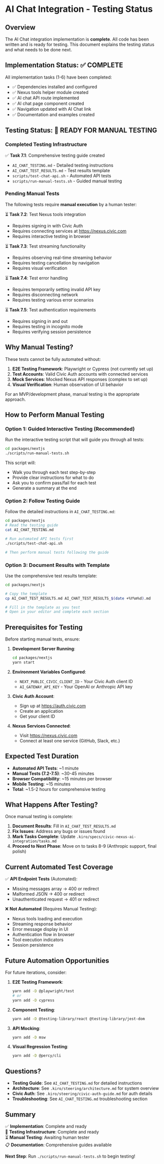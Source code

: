 # AI Chat Integration - Testing Status

## Overview

The AI Chat integration implementation is **complete**. All code has been written and is ready for testing. This document explains the testing status and what needs to be done next.

## Implementation Status: ✅ COMPLETE

All implementation tasks (1-6) have been completed:

- ✅ Dependencies installed and configured
- ✅ Nexus tools helper module created
- ✅ AI chat API route implemented
- ✅ AI chat page component created
- ✅ Navigation updated with AI Chat link
- ✅ Documentation and examples created

## Testing Status: 🔄 READY FOR MANUAL TESTING

### Completed Testing Infrastructure

✅ **Task 7.1**: Comprehensive testing guide created
- `AI_CHAT_TESTING.md` - Detailed testing instructions
- `AI_CHAT_TEST_RESULTS.md` - Test results template
- `scripts/test-chat-api.sh` - Automated API tests
- `scripts/run-manual-tests.sh` - Guided manual testing

### Pending Manual Tests

The following tests require **manual execution** by a human tester:

⏳ **Task 7.2**: Test Nexus tools integration
- Requires signing in with Civic Auth
- Requires connecting services at https://nexus.civic.com
- Requires interactive testing in browser

⏳ **Task 7.3**: Test streaming functionality
- Requires observing real-time streaming behavior
- Requires testing cancellation by navigation
- Requires visual verification

⏳ **Task 7.4**: Test error handling
- Requires temporarily setting invalid API key
- Requires disconnecting network
- Requires testing various error scenarios

⏳ **Task 7.5**: Test authentication requirements
- Requires signing in and out
- Requires testing in incognito mode
- Requires verifying session persistence

## Why Manual Testing?

These tests cannot be fully automated without:
1. **E2E Testing Framework**: Playwright or Cypress (not currently set up)
2. **Test Accounts**: Valid Civic Auth accounts with connected services
3. **Mock Services**: Mocked Nexus API responses (complex to set up)
4. **Visual Verification**: Human observation of UI behavior

For an MVP/development phase, manual testing is the appropriate approach.

## How to Perform Manual Testing

### Option 1: Guided Interactive Testing (Recommended)

Run the interactive testing script that will guide you through all tests:

```bash
cd packages/nextjs
./scripts/run-manual-tests.sh
```

This script will:
- Walk you through each test step-by-step
- Provide clear instructions for what to do
- Ask you to confirm pass/fail for each test
- Generate a summary at the end

### Option 2: Follow Testing Guide

Follow the detailed instructions in `AI_CHAT_TESTING.md`:

```bash
cd packages/nextjs
# Read the testing guide
cat AI_CHAT_TESTING.md

# Run automated API tests first
./scripts/test-chat-api.sh

# Then perform manual tests following the guide
```

### Option 3: Document Results with Template

Use the comprehensive test results template:

```bash
cd packages/nextjs

# Copy the template
cp AI_CHAT_TEST_RESULTS.md AI_CHAT_TEST_RESULTS_$(date +%Y%m%d).md

# Fill in the template as you test
# Open in your editor and complete each section
```

## Prerequisites for Testing

Before starting manual tests, ensure:

1. **Development Server Running**:
   ```bash
   cd packages/nextjs
   yarn start
   ```

2. **Environment Variables Configured**:
   - `NEXT_PUBLIC_CIVIC_CLIENT_ID` - Your Civic Auth client ID
   - `AI_GATEWAY_API_KEY` - Your OpenAI or Anthropic API key

3. **Civic Auth Account**:
   - Sign up at https://auth.civic.com
   - Create an application
   - Get your client ID

4. **Nexus Services Connected**:
   - Visit https://nexus.civic.com
   - Connect at least one service (GitHub, Slack, etc.)

## Expected Test Duration

- **Automated API Tests**: ~1 minute
- **Manual Tests (7.2-7.5)**: ~30-45 minutes
- **Browser Compatibility**: ~15 minutes per browser
- **Mobile Testing**: ~15 minutes
- **Total**: ~1.5-2 hours for comprehensive testing

## What Happens After Testing?

Once manual testing is complete:

1. **Document Results**: Fill in `AI_CHAT_TEST_RESULTS.md`
2. **Fix Issues**: Address any bugs or issues found
3. **Mark Tasks Complete**: Update `.kiro/specs/civic-nexus-ai-integration/tasks.md`
4. **Proceed to Next Phase**: Move on to tasks 8-9 (Anthropic support, final polish)

## Current Automated Test Coverage

✅ **API Endpoint Tests** (Automated):
- Missing messages array → 400 or redirect
- Malformed JSON → 400 or redirect
- Unauthenticated request → 401 or redirect

❌ **Not Automated** (Requires Manual Testing):
- Nexus tools loading and execution
- Streaming response behavior
- Error message display in UI
- Authentication flow in browser
- Tool execution indicators
- Session persistence

## Future Automation Opportunities

For future iterations, consider:

1. **E2E Testing Framework**:
   ```bash
   yarn add -D @playwright/test
   # or
   yarn add -D cypress
   ```

2. **Component Testing**:
   ```bash
   yarn add -D @testing-library/react @testing-library/jest-dom
   ```

3. **API Mocking**:
   ```bash
   yarn add -D msw
   ```

4. **Visual Regression Testing**:
   ```bash
   yarn add -D @percy/cli
   ```

## Questions?

- **Testing Guide**: See `AI_CHAT_TESTING.md` for detailed instructions
- **Architecture**: See `.kiro/steering/architecture.md` for system overview
- **Civic Auth**: See `.kiro/steering/civic-auth-guide.md` for auth details
- **Troubleshooting**: See `AI_CHAT_TESTING.md` troubleshooting section

## Summary

✅ **Implementation**: Complete and ready  
🔄 **Testing Infrastructure**: Complete and ready  
⏳ **Manual Testing**: Awaiting human tester  
📋 **Documentation**: Comprehensive guides available  

**Next Step**: Run `./scripts/run-manual-tests.sh` to begin testing!
